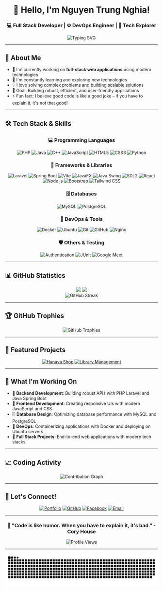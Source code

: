 <div align="center">
  
# 👋 Hello, I'm Nguyen Trung Nghia! 
### 💻 Full Stack Developer | ⚙️ DevOps Engineer | 🚀 Tech Explorer

<img src="https://readme-typing-svg.herokuapp.com?font=Fira+Code&weight=500&size=22&pause=1000&color=00D4FF&center=true&vCenter=true&width=435&lines=Web+Developer;DevOps+Engineer;Database+Designer;System+Administrator;Always+Learning+New+Tech!" alt="Typing SVG" />

</div>

---

## 🚀 About Me

- 🔭 I'm currently working on **full-stack web applications** using modern technologies
- 🌱 I'm constantly learning and exploring new technologies
- 💡 I love solving complex problems and building scalable solutions
- 🎯 Goal: Building robust, efficient, and user-friendly applications
- ⚡ Fun fact: I believe good code is like a good joke – if you have to explain it, it's not that good!

---

## 🛠️ Tech Stack & Skills

<div align="center">

### 💻 Programming Languages
![PHP](https://img.shields.io/badge/PHP-777BB4?style=for-the-badge&logo=php&logoColor=white)
![Java](https://img.shields.io/badge/Java-ED8B00?style=for-the-badge&logo=java&logoColor=white)
![C++](https://img.shields.io/badge/C++-00599C?style=for-the-badge&logo=c%2B%2B&logoColor=white)
![JavaScript](https://img.shields.io/badge/JavaScript-F7DF1E?style=for-the-badge&logo=javascript&logoColor=black)
![HTML5](https://img.shields.io/badge/HTML5-E34F26?style=for-the-badge&logo=html5&logoColor=white)
![CSS3](https://img.shields.io/badge/CSS3-1572B6?style=for-the-badge&logo=css3&logoColor=white)
![Python](https://img.shields.io/badge/Python-3776AB?style=for-the-badge&logo=python&logoColor=white)

### 🔧 Frameworks & Libraries
![Laravel](https://img.shields.io/badge/Laravel-FF2D20?style=for-the-badge&logo=laravel&logoColor=white)
![Spring Boot](https://img.shields.io/badge/Spring_Boot-6DB33F?style=for-the-badge&logo=spring-boot&logoColor=white)
![Vite](https://img.shields.io/badge/Vite-646CFF?style=for-the-badge&logo=vite&logoColor=white)
![JavaFX](https://img.shields.io/badge/JavaFX-1a73e8?style=for-the-badge&logo=java&logoColor=white)
![Java Swing](https://img.shields.io/badge/Swing-007396?style=for-the-badge&logo=java&logoColor=white)
![SDL2](https://img.shields.io/badge/SDL2-0d2538?style=for-the-badge&logo=SDL&logoColor=white)
![React](https://img.shields.io/badge/React-61DAFB?style=for-the-badge&logo=react&logoColor=black)
![Node.js](https://img.shields.io/badge/Node.js-339933?style=for-the-badge&logo=nodedotjs&logoColor=white)
![Bootstrap](https://img.shields.io/badge/Bootstrap-7952B3?style=for-the-badge&logo=bootstrap&logoColor=white)
![Tailwind CSS](https://img.shields.io/badge/Tailwind-38B2AC?style=for-the-badge&logo=tailwindcss&logoColor=white)

### 🗄️ Databases
![MySQL](https://img.shields.io/badge/MySQL-4479A1?style=for-the-badge&logo=mysql&logoColor=white)
![PostgreSQL](https://img.shields.io/badge/PostgreSQL-316192?style=for-the-badge&logo=postgresql&logoColor=white)

### 🐳 DevOps & Tools
![Docker](https://img.shields.io/badge/Docker-2496ED?style=for-the-badge&logo=docker&logoColor=white)
![Ubuntu](https://img.shields.io/badge/Ubuntu-E95420?style=for-the-badge&logo=ubuntu&logoColor=white)
![Git](https://img.shields.io/badge/Git-F05032?style=for-the-badge&logo=git&logoColor=white)
![GitHub](https://img.shields.io/badge/GitHub-181717?style=for-the-badge&logo=github&logoColor=white)
![Nginx](https://img.shields.io/badge/Nginx-009639?style=for-the-badge&logo=nginx&logoColor=white)

### 🛡️ Others & Testing
![Authentication](https://img.shields.io/badge/Authentication-4A90E2?style=for-the-badge&logo=auth0&logoColor=white)
![JUnit](https://img.shields.io/badge/JUnit-25A162?style=for-the-badge&logo=junit5&logoColor=white)
![Google Meet](https://img.shields.io/badge/Google%20Meet-00897B?style=for-the-badge&logo=googlemeet&logoColor=white)
</div>

---

## 📊 GitHub Statistics

<div align="center">
  <img height="180em" src="https://github-readme-stats.vercel.app/api?username=nguyentrungnghia1802&show_icons=true&theme=tokyonight&include_all_commits=true&count_private=true"/>
  <img height="180em" src="https://github-readme-stats.vercel.app/api/top-langs/?username=nguyentrungnghia1802&layout=compact&langs_count=8&theme=tokyonight"/>
</div>

<div align="center">
  <img src="https://github-readme-streak-stats.herokuapp.com/?user=nguyentrungnghia1802&theme=tokyonight" alt="GitHub Streak" />
</div>

---

## 🏆 GitHub Trophies

<div align="center">
  <img src="https://github-profile-trophy.vercel.app/?username=nguyentrungnghia1802&theme=tokyonight&row=1&column=7" alt="GitHub Trophies" />
</div>

---

## 🎯 Featured Projects

<div align="center">

[![Hanaya Shop](https://github-readme-stats.vercel.app/api/pin/?username=nguyentrungnghia1802&repo=Hanaya-Shop&theme=tokyonight)](https://github.com/nguyentrungnghia1802/Hanaya-Shop)
[![Library Management](https://github-readme-stats.vercel.app/api/pin/?username=nguyentrungnghia1802&repo=Library_Management_Application&theme=tokyonight)](https://github.com/nguyentrungnghia1802/Library_Management_Application)

</div>

---

## 🌟 What I'm Working On

- 🔨 **Backend Development**: Building robust APIs with PHP Laravel and Java Spring Boot
- 🎨 **Frontend Development**: Creating responsive UIs with modern JavaScript and CSS
- 🗄️ **Database Design**: Optimizing database performance with MySQL and PostgreSQL
- 🐳 **DevOps**: Containerizing applications with Docker and deploying on Ubuntu servers
- 📱 **Full Stack Projects**: End-to-end web applications with modern tech stacks

---

## 📈 Coding Activity

<div align="center">
  <img src="https://github-readme-activity-graph.vercel.app/graph?username=nguyentrungnghia1802&theme=tokyo-night&bg_color=1a1b27&color=70a5fd&line=bf91f3&point=bf91f3&area=true&hide_border=true" alt="Contribution Graph" />
</div>

---

## 💬 Let's Connect!

<div align="center">

[![Portfolio](https://img.shields.io/badge/Portfolio-007acc?style=for-the-badge&logo=github&logoColor=white)](https://nguyentrungnghia1802.github.io/Profile/)
[![GitHub](https://img.shields.io/badge/GitHub-181717?style=for-the-badge&logo=github&logoColor=white)](https://github.com/nguyentrungnghia1802)
[![Facebook](https://img.shields.io/badge/Facebook-1877F2?style=for-the-badge&logo=facebook&logoColor=white)](https://www.facebook.com/profile.php?id=61578955599081)
[![Email](https://img.shields.io/badge/Email-D14836?style=for-the-badge&logo=gmail&logoColor=white)](mailto:assassincreed2k1@gmail.com)

</div>

---

<div align="center">
  
### 🎨 "Code is like humor. When you have to explain it, it's bad." - Cory House

![Profile Views](https://komarev.com/ghpvc/?username=nguyentrungnghia1802&color=blueviolet&style=for-the-badge)

</div>

---

<div align="center">
  <img src="https://raw.githubusercontent.com/Platane/snk/output/github-contribution-grid-snake.svg" alt="Snake animation" />
</div>
